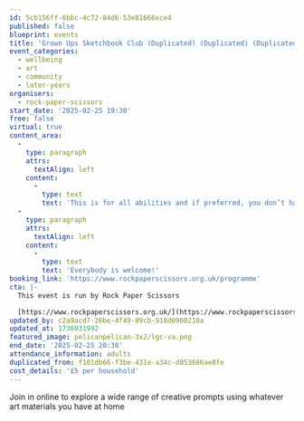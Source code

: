 ```yaml
---
id: 5cb156ff-6bbc-4c72-84d6-53e81666ece4
published: false
blueprint: events
title: 'Grown Ups Sketchbook Club (Duplicated) (Duplicated) (Duplicated)'
event_categories:
  - wellbeing
  - art
  - community
  - later-years
organisers:
  - rock-paper-scissors
start_date: '2025-02-25 19:30'
free: false
virtual: true
content_area:
  -
    type: paragraph
    attrs:
      textAlign: left
    content:
      -
        type: text
        text: 'This is for all abilities and if preferred, you don’t have to be visible or contribute in any way if you choose. '
  -
    type: paragraph
    attrs:
      textAlign: left
    content:
      -
        type: text
        text: 'Everybody is welcome!'
booking_link: 'https://www.rockpaperscissors.org.uk/programme'
cta: |-
  This event is run by Rock Paper Scissors

  [https://www.rockpaperscissors.org.uk/](https://www.rockpaperscissors.org.uk/)
updated_by: c2a9acd7-26be-4f49-89cb-918d0960210a
updated_at: 1736931992
featured_image: pelicanpelican-3x2/lgc-va.png
end_date: '2025-02-25 20:30'
attendance_information: adults
duplicated_from: f101db66-f3be-431e-a34c-d853686ae8fe
cost_details: '£5 per household'
---
```

Join in online to explore a wide range of creative prompts using whatever art materials you have at home